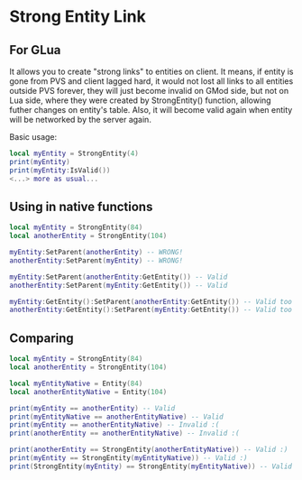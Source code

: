 # Strong Entity Link

## For GLua

It allows you to create "strong links" to entities on client. It means, if entity is gone from PVS and client lagged hard, it would not lost all links
to all entities outside PVS forever, they will just become invalid on GMod side, but not on Lua side, where they were created by StrongEntity() function,
allowing futher changes on entity's table. Also, it will become valid again when entity will be networked by the server again.

Basic usage:

```lua
local myEntity = StrongEntity(4)
print(myEntity)
print(myEntity:IsValid())
<...> more as usual...
```

## Using in native functions

```lua
local myEntity = StrongEntity(84)
local anotherEntity = StrongEntity(104)

myEntity:SetParent(anotherEntity) -- WRONG!
anotherEntity:SetParent(myEntity) -- WRONG!

myEntity:SetParent(anotherEntity:GetEntity()) -- Valid
anotherEntity:SetParent(myEntity:GetEntity()) -- Valid

myEntity:GetEntity():SetParent(anotherEntity:GetEntity()) -- Valid too
anotherEntity:GetEntity():SetParent(myEntity:GetEntity()) -- Valid too
```

## Comparing

```lua
local myEntity = StrongEntity(84)
local anotherEntity = StrongEntity(104)

local myEntityNative = Entity(84)
local anotherEntityNative = Entity(104)

print(myEntity == anotherEntity) -- Valid
print(myEntityNative == anotherEntityNative) -- Valid
print(myEntity == anotherEntityNative) -- Invalid :(
print(anotherEntity == anotherEntityNative) -- Invalid :(

print(anotherEntity == StrongEntity(anotherEntityNative)) -- Valid :)
print(myEntity == StrongEntity(myEntityNative)) -- Valid :)
print(StrongEntity(myEntity) == StrongEntity(myEntityNative)) -- Valid :)
```
